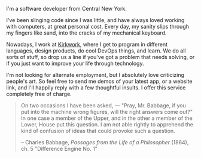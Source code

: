 ---
---

I'm a software developer from Central New York.

I've been slinging code since I was little, and have always loved working with
computers, at great personal cost. Every day, my sanity slips through my
fingers like sand, into the cracks of my mechanical keyboard.

Nowadays, I work at [Kirkwork](https://kirkworkllc.com/), where I get to
program in different languages, design products, do cool DevOps things, and
learn. We do all sorts of stuff, so drop us a line if you've got a problem that
needs solving, or if you just want to improve your life through technology.

I'm not looking for alternate employment, but I absolutely love criticizing
people's art. So feel free to send me demos of your latest app, or a website
link, and I'll happily reply with a few thoughtful insults. I offer this
service completely free of charge.

> On two occasions I have been asked, — "Pray, Mr. Babbage, if you put into the
> machine wrong figures, will the right answers come out?" In one case a member
> of the Upper, and in the other a member of the Lower, House put this
> question. I am not able rightly to apprehend the kind of confusion of ideas
> that could provoke such a question.
> 
> – Charles Babbage, _Passages from the Life of a Philosopher_ (1864), ch. 5
> "Difference Engine No. 1"
